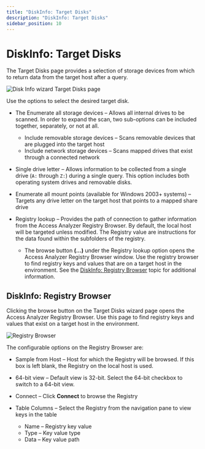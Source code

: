 ```yaml
---
title: "DiskInfo: Target Disks"
description: "DiskInfo: Target Disks"
sidebar_position: 10
---
```


# DiskInfo: Target Disks

The Target Disks page provides a selection of storage devices from which to return data from the
target host after a query.

![Disk Info wizard Target Disks page](/images/accessanalyzer/12.0/admin/datacollector/diskinfo/targetdisks.webp)

Use the options to select the desired target disk.

- The Enumerate all storage devices – Allows all internal drives to be scanned. In order to expand
  the scan, two sub-options can be included together, separately, or not at all.

    - Include removable storage devices – Scans removable devices that are plugged into the target
      host
    - Include network storage devices – Scans mapped drives that exist through a connected network

- Single drive letter – Allows information to be collected from a single drive (`A:` through `Z:`)
  during a single query. This option includes both operating system drives and removable disks.
- Enumerate all mount points (available for Windows 2003+ systems) – Targets any drive letter on the
  target host that points to a mapped share drive
- Registry lookup – Provides the path of connection to gather information from the Access Analyzer
  Registry Browser. By default, the local host will be targeted unless modified. The Registry value
  are instructions for the data found within the subfolders of the registry.

    - The browse button **(…)** under the Registry lookup option opens the Access Analyzer Registry
      Browser window. Use the registry browser to find registry keys and values that are on a target
      host in the environment. See the [DiskInfo: Registry Browser](#diskinfo-registry-browser)
      topic for additional information.

## DiskInfo: Registry Browser

Clicking the browse button on the Target Disks wizard page opens the Access Analyzer Registry
Browser. Use this page to find registry keys and values that exist on a target host in the
environment.

![Registry Browser](/images/accessanalyzer/12.0/admin/datacollector/diskinfo/registrybrowser.webp)

The configurable options on the Registry Browser are:

- Sample from Host – Host for which the Registry will be browsed. If this box is left blank, the
  Registry on the local host is used.
- 64-bit view – Default view is 32-bit. Select the 64-bit checkbox to switch to a 64-bit view.
- Connect – Click **Connect** to browse the Registry
- Table Columns – Select the Registry from the navigation pane to view keys in the table

    - Name – Registry key value
    - Type – Key value type
    - Data – Key value path
